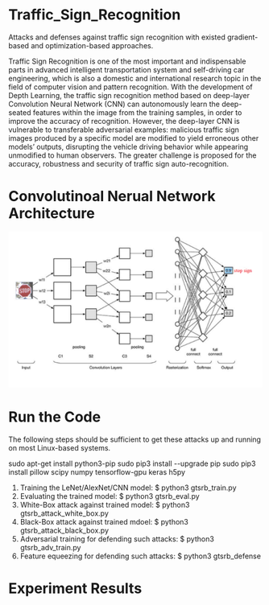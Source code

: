 # Traffic_Sign_Recognition
Attacks and defenses against traffic sign recognition with existed gradient-based and optimization-based approaches.

Traffic Sign Recognition is one of the most important and indispensable parts in advanced intelligent transportation system and self-driving car engineering, which is also a domestic and international research topic in the field of computer vision and pattern recognition. With the development of Depth Learning, the traffic sign recognition method based on deep-layer Convolution Neural Network (CNN) can autonomously learn the deep-seated features within the image from the training samples, in order to improve the accuracy of recognition. However, the deep-layer CNN is vulnerable to transferable adversarial examples: malicious traffic sign images produced by a specific model are modified to yield erroneous other models’ outputs, disrupting the vehicle driving behavior while appearing unmodified to human observers. The greater challenge is proposed for the accuracy, robustness and security of traffic sign auto-recognition. 
# Convolutinoal Nerual Network Architecture
![CNN.png](CNN.png) 
# Run the Code

The following steps should be sufficient to get these attacks up and running on
most Linux-based systems.

sudo apt-get install python3-pip
sudo pip3 install --upgrade pip
sudo pip3 install pillow scipy numpy tensorflow-gpu keras h5py


1. Training the LeNet/AlexNet/CNN model:
   $ python3 gtsrb_train.py
2. Evaluating the trained model:
   $ python3 gtsrb_eval.py
3. White-Box attack against trained model:
   $ python3 gtsrb_attack_white_box.py
4. Black-Box attack against trained mdoel:
   $ python3 gtsrb_attack_black_box.py
5. Adversarial training for defending such attacks:
   $ python3 gtsrb_adv_train.py
6. Feature equeezing for defending such attacks:
   $ python3 gtsrb_defense
   
# Experiment Results
